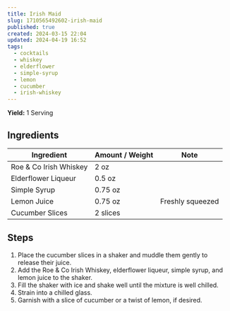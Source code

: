```yaml
---
title: Irish Maid
slug: 1710565492602-irish-maid
published: true
created: 2024-03-15 22:04
updated: 2024-04-19 16:52
tags:
  - cocktails
  - whiskey
  - elderflower
  - simple-syrup
  - lemon
  - cucumber
  - irish-whiskey
---
```


**Yield:** 1 Serving

## Ingredients

| Ingredient             | Amount / Weight | Note             |
| ---------------------- | --------------- | ---------------- |
| Roe & Co Irish Whiskey | 2 oz            |                  |
| Elderflower Liqueur    | 0.5 oz          |                  |
| Simple Syrup           | 0.75 oz         |                  |
| Lemon Juice            | 0.75 oz         | Freshly squeezed |
| Cucumber Slices        | 2 slices        |                  |

## Steps

1. Place the cucumber slices in a shaker and muddle them gently to release their juice.
2. Add the Roe & Co Irish Whiskey, elderflower liqueur, simple syrup, and lemon juice to the shaker.
3. Fill the shaker with ice and shake well until the mixture is well chilled.
4. Strain into a chilled glass.
5. Garnish with a slice of cucumber or a twist of lemon, if desired.
